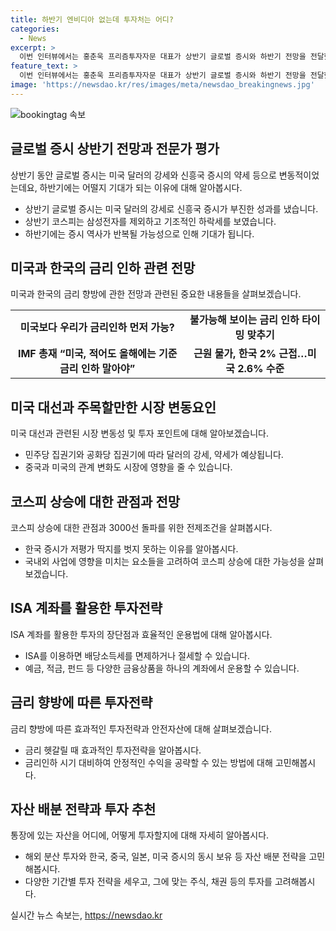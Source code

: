 ```yaml
---
title: 하반기 엔비디아 없는데 투자처는 어디?
categories:
  - News
excerpt: >
  이번 인터뷰에서는 홍춘욱 프리즘투자자문 대표가 상반기 글로벌 증시와 하반기 전망을 전달했습니다. 미국 달러 강세로 신흥국 증시의 부진과 원자재 가격 조정에 대해 언급하였으며, 또한 미국과 한국의 금리인하는 타이밍에 대한 고찰을 전하였습니다. 미 대선으로 인한 시장 변동성과 국내 증시의 상황, 그리고 ISA 계좌 및 금리 향방에 따른 투자전략에 대한 조언도 주목했습니다. 또한, 대표님의 투자 권고도 포함되어 있어 투자자로서 중요한 정보를 얻을 수 있는 내용입니다. SBS Biz에 대한 자세한 정보는 홈페이지에서 확인하세요.
feature_text: >
  이번 인터뷰에서는 홍춘욱 프리즘투자자문 대표가 상반기 글로벌 증시와 하반기 전망을 전달했습니다. 미국 달러 강세로 신흥국 증시의 부진과 원자재 가격 조정에 대해 언급하였으며, 또한 미국과 한국의 금리인하는 타이밍에 대한 고찰을 전하였습니다. 미 대선으로 인한 시장 변동성과 국내 증시의 상황, 그리고 ISA 계좌 및 금리 향방에 따른 투자전략에 대한 조언도 주목했습니다. 또한, 대표님의 투자 권고도 포함되어 있어 투자자로서 중요한 정보를 얻을 수 있는 내용입니다. SBS Biz에 대한 자세한 정보는 홈페이지에서 확인하세요.
image: 'https://newsdao.kr/res/images/meta/newsdao_breakingnews.jpg'
---
```


<p><img src="https://newsdao.kr/res/images/meta/newsdao_breakingnews.jpg" alt="bookingtag 속보" /></p>

<h2 data-ke-size="size26">글로벌 증시 상반기 전망과 전문가 평가</h2>

<p data-ke-size="size16">상반기 동안 글로벌 증시는 미국 달러의 강세와 신흥국 증시의 약세 등으로 변동적이었는데요, 하반기에는 어떨지 기대가 되는 이유에 대해 알아봅시다.</p>

<ul>
  <li>상반기 글로벌 증시는 미국 달러의 강세로 신흥국 증시가 부진한 성과를 냈습니다.</li>
  <li>상반기 코스피는 삼성전자를 제외하고 기조적인 하락세를 보였습니다.</li>
  <li>하반기에는 증시 역사가 반복될 가능성으로 인해 기대가 됩니다.</li>
</ul>

<h2 data-ke-size="size26">미국과 한국의 금리 인하 관련 전망</h2>

<p data-ke-size="size16">미국과 한국의 금리 향방에 관한 전망과 관련된 중요한 내용들을 살펴보겠습니다.</p>

<table>
  <tr>
    <td style="text-align: center; height: 17px;"><b>미국보다 우리가 금리인하 먼저 가능?</b></td>
    <td style="text-align: center; height: 17px;"><b>불가능해 보이는 금리 인하 타이밍 맞추기</b></td>
  </tr>
  <tr>
    <td style="text-align: center; height: 17px;"><b>IMF 총재 “미국, 적어도 올해에는 기준금리 인하 말아야”</b></td>
    <td style="text-align: center; height: 17px;"><b>근원 물가, 한국 2% 근접…미국 2.6% 수준</b></td>
  </tr>
</table>

<h2 data-ke-size="size26">미국 대선과 주목할만한 시장 변동요인</h2>

<p data-ke-size="size16">미국 대선과 관련된 시장 변동성 및 투자 포인트에 대해 알아보겠습니다.</p>

<ul>
  <li>민주당 집권기와 공화당 집권기에 따라 달러의 강세, 약세가 예상됩니다.</li>
  <li>중국과 미국의 관계 변화도 시장에 영향을 줄 수 있습니다.</li>
</ul>

<h2 data-ke-size="size26">코스피 상승에 대한 관점과 전망</h2>

<p data-ke-size="size16">코스피 상승에 대한 관점과 3000선 돌파를 위한 전제조건을 살펴봅시다.</p>

<ul>
  <li>한국 증시가 저평가 딱지를 벗지 못하는 이유를 알아봅시다.</li>
  <li>국내외 사업에 영향을 미치는 요소들을 고려하여 코스피 상승에 대한 가능성을 살펴보겠습니다.</li>
</ul>

<h2 data-ke-size="size26">ISA 계좌를 활용한 투자전략</h2>

<p data-ke-size="size16">ISA 계좌를 활용한 투자의 장단점과 효율적인 운용법에 대해 알아봅시다.</p>

<ul>
  <li>ISA를 이용하면 배당소득세를 면제하거나 절세할 수 있습니다.</li>
  <li>예금, 적금, 펀드 등 다양한 금융상품을 하나의 계좌에서 운용할 수 있습니다.</li>
</ul>

<h2 data-ke-size="size26">금리 향방에 따른 투자전략</h2>

<p data-ke-size="size16">금리 향방에 따른 효과적인 투자전략과 안전자산에 대해 살펴보겠습니다.</p>

<ul>
  <li>금리 헷갈릴 때 효과적인 투자전략을 알아봅시다.</li>
  <li>금리인하 시기 대비하여 안정적인 수익을 공략할 수 있는 방법에 대해 고민해봅시다.</li>
</ul>

<h2 data-ke-size="size26">자산 배분 전략과 투자 추천</h2>

<p data-ke-size="size16">통장에 있는 자산을 어디에, 어떻게 투자할지에 대해 자세히 알아봅시다.</p>

<ul>
  <li>해외 분산 투자와 한국, 중국, 일본, 미국 증시의 동시 보유 등 자산 배분 전략을 고민해봅시다.</li>
  <li>다양한 기간별 투자 전략을 세우고, 그에 맞는 주식, 채권 등의 투자를 고려해봅시다.</li>
</ul>

<p data-ke-size="size16"></p>
실시간 뉴스 속보는, <a href="https://newsdao.kr" rel="dofollow">https://newsdao.kr</a>


